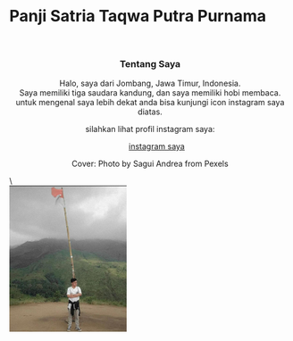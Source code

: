<html lang="en">
<head>
  <meta charset="UTF-8">
  <meta http-equiv="X-UA-Compatible" content="IE=edge">
  <meta name="viewport" content="width=device-width, initial-scale=1.0">
  <title>Panji Satria Taqwa Putra Purnama</title>
</head>
<body>
<!--Header-->
<div class="cover" style="background-image: url(pexels-sagui-andrea-618833.jpg);">
    <div class="masking"></div>
    <small class="credit"><a href=""></a></small>
    <div class="container h-100">
      <div class="row h-100 align-items-center">
        <div class="col-6 text-white">
        <br><h1>Panji Satria Taqwa Putra Purnama</h1><br>
        <body>
          <!-- link -->
          <link rel="preconnect" href="https://fonts.googleapis.com">
<link rel="preconnect" href="https://fonts.gstatic.com" crossorigin>
<link href="https://fonts.googleapis.com/css2?family=Smooch&display=swap" rel="stylesheet">
        <style type="text/css">
          h2{
            font-family: 'Smooch', cursive;
            size: 18px;
            color: aliceblue;
          }
        </style>
        <Center>
          <h3>Tentang Saya</h3>
    Halo, saya dari Jombang, Jawa Timur, Indonesia.<br>
Saya memiliki tiga saudara kandung, dan saya memiliki hobi membaca.<br>
untuk mengenal saya lebih dekat anda bisa kunjungi icon instagram saya diatas.<br>
    <p>silahkan lihat profil instagram saya:</p>
    <nav aria-label="Page navigation example">
      <ul class="pagination justify-content-center">
          <a href="https://instagram.com/pnjstr.id?utm_medium=copy_link" class="link-primary">instagram saya</a>
      </ul>
    </nav>
          <p>Cover: Photo by Sagui Andrea from Pexels</p>
          </Center>
        </body>
        </div>
        <!-- CSS -->\
        <link rel="stylesheet" href="style.css">
        <!-- end -->
        <style>
          .poto {
          position: left;
          height: 40px;
          }
        </style>
        <div class="poto">
          <img src="WhatsApp Image 2022-03-28 at 21.02.23.jpeg" width="210px">
        </div>
      </div>
    </div>   
  </div>
  <!--end header-->
</body>
</html>
